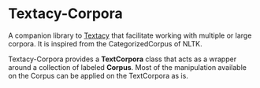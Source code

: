 # Textacy-Corpora

A companion library to [Textacy](https://github.com/chartbeat-labs/textacy) that facilitate working with multiple or
large corpora. It is inspired from the CategorizedCorpus of NLTK.

Textacy-Corpora provides a **TextCorpora** class that acts as a wrapper around a collection of labeled **Corpus**.
Most of the manipulation available on the Corpus can be applied on the TextCorpora as is.
